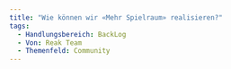 ```yaml
---
title: "Wie können wir «Mehr Spielraum» realisieren?"
tags:
  - Handlungsbereich: BackLog
  - Von: Reak Team
  - Themenfeld: Community
---
```

